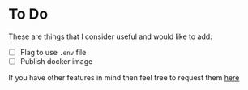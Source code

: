 # To Do

These are things that I consider useful and would like to add:

- [ ] Flag to use `.env` file
- [ ] Publish docker image

If you have other features in mind then feel free to request them [here](https://github.com/Cyb3r-Jak3/cloudflare-utils/issues/new)